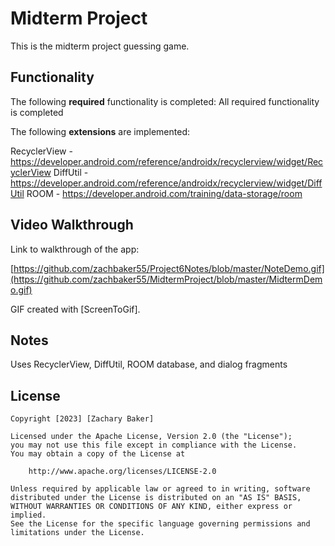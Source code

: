# Midterm Project

This is the midterm project guessing game. 

## Functionality 

The following **required** functionality is completed:
All required functionality is completed

The following **extensions** are implemented:

RecyclerView - https://developer.android.com/reference/androidx/recyclerview/widget/RecyclerView
DiffUtil - https://developer.android.com/reference/androidx/recyclerview/widget/DiffUtil
ROOM - https://developer.android.com/training/data-storage/room

## Video Walkthrough

Link to walkthrough of the app:

[https://github.com/zachbaker55/Project6Notes/blob/master/NoteDemo.gif](https://github.com/zachbaker55/MidtermProject/blob/master/MidtermDemo.gif)

GIF created with [ScreenToGif].

## Notes

Uses RecyclerView, DiffUtil, ROOM database, and dialog fragments

## License

    Copyright [2023] [Zachary Baker]

    Licensed under the Apache License, Version 2.0 (the "License");
    you may not use this file except in compliance with the License.
    You may obtain a copy of the License at

        http://www.apache.org/licenses/LICENSE-2.0

    Unless required by applicable law or agreed to in writing, software
    distributed under the License is distributed on an "AS IS" BASIS,
    WITHOUT WARRANTIES OR CONDITIONS OF ANY KIND, either express or implied.
    See the License for the specific language governing permissions and
    limitations under the License.
